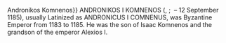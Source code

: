 Andronikos Komnenos}} ANDRONIKOS I KOMNENOS (, ;  – 12 September 1185), usually Latinized as ANDRONICUS I COMNENUS, was Byzantine Emperor from 1183 to 1185. He was the son of Isaac Komnenos and the grandson of the emperor Alexios I.
